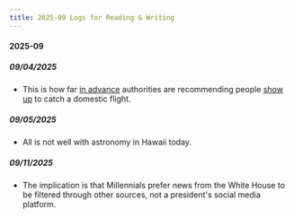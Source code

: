 ```yaml
---
title: 2025-09 Logs for Reading & Writing
---
```


#### 2025-09

##### 09/04/2025

- This is how far [in advance](http://localhost:5500/En/dict/advance.html#in_advance.1-2) authorities are recommending people [show up](http://localhost:5500/En/dict/show_up.html#entry1.2-1a) to catch a domestic flight.

##### 09/05/2025

- All is not well with astronomy in Hawaii today.

##### 09/11/2025

- The implication is that Millennials prefer news from the White House to be filtered through other sources, not a president's social media platform.
